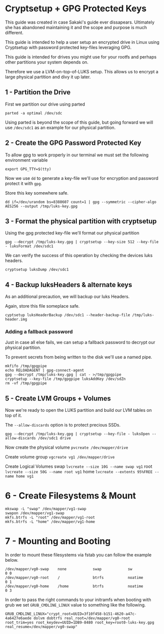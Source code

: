 # Cryptsetup + GPG Protected Keys

This guide was created in case Sakaki's guide ever dissapears. Ultimately she has abandoned maintaining it and the scope and purpose is much different.

This guide is intended to help a user setup an encrypted drive in Linux using Cryptsetup with password protected key-files leveraging GPG.

This guide is intended for drives you might use for your rootfs and perhaps other partitions your system depends on. 

Therefore we use a LVM-on-top-of-LUKS setup. This allows us to encrypt a large physical partition and divy it up later.


## 1 - Partition the Drive

First we partition our drive using parted

`parted -a optimal /dev/sdc`

Using parted is beyond the scope of this guide, but going forward we will use `/dev/sdc1` as an example for our physical partition.

## 2 - Create the GPG Password Protected Key

To allow gpg to work properly in our terminal we must set the following environment variable

`export GPG_TTY=$(tty)`

Now we use `dd` to generate a key-file we'll use for encryption and password protect it with `gpg`.

Store this key somewhere safe.

`dd if=/dev/urandom bs=8388607 count=1 | gpg --symmetric --cipher-algo AES256 --output /tmp/luks-key.gpg`

## 3 - Format the physical partition with cryptsetup

Using the gpg protected key-file we'll format our physical partition

`gpg --decrypt /tmp/luks-key.gpg | cryptsetup --key-size 512 --key-file - luksFormat /dev/sdc1`

We can verify the success of this operation by checking the devices luks headers. 

`cryptsetup luksDump /dev/sdc1`

## 4 - Backup luksHeaders & alternate keys

As an additional precaution, we will backup our luks Headers.

Again, store this file someplace safe.

`cyptsetup luksHeaderBackup /dev/sdc1 --header-backup-file /tmp/luks-header.img`

### Adding a fallback password

Just in case all else fails, we can setup a fallback password to decrypt our physical partition.

To prevent secrets from being written to the disk we'll use a named pipe.
```
mkfifo /tmp/gpgpipe
echo RELOADAGENT | gpg-connect-agent
gpg --decrypt /tmp/luks-key.gpg | cat - >/tmp/gpgpipe
cryptsetup --key-file /tmp/gpgpipe luksAddKey /dev/sdZn
rm -vf /tmp/gpgpipe
```
## 5 - Create LVM Groups + Volumes

Now we're ready to open the LUKS partition and build our LVM tables on top of it.

The `--allow-discards` option is to protect precious SSDs.

`gpg --decrypt /tmp/luks-key.gpg | cryptsetup --key-file - luksOpen --allow-discards /dev/sdc1 drive`

Now create the physical volume
`pvcreate /dev/mapper/drive`

Create volume group
`vgcreate vg1 /dev/mapper/drive`

Create Logical Volumes
swap
`lvcreate --size 10G --name swap vg1`
root
`lvcreate --size 50G --name root vg1`
home
`lvcreate --extents 95%FREE --name home vg1`

# 6 - Create Filesystems & Mount
```
mkswap -L "swap" /dev/mapper/vg1-swap
swapon /dev/mapper/vg1-swap
mkfs.btrfs -L "root" /dev/mapper/vg1-root
mkfs.btrfs -L "home" /dev/mapper/vg1-home
```
# 7 - Mounting and Booting

In order to mount these filesystems via fstab you can follow the example below.

```
/dev/mapper/vg0-swap    none            swap            sw              0 0
/dev/mapper/vg0-root    /               btrfs           noatime         0 1
/dev/mapper/vg0-home    /home           btrfs           noatime         0 3
```

In order to pass the right commands to your initramfs when booting with grub we set `GRUB_CMDLINE_LINUX` value to something like the following.

`GRUB_CMDLINE_LINUX="crypt_root=UUID=3f10f458-b151-4620-a47c-4a6427e6aede dolvm dobtrfs real_root=/dev/mapper/vg0-root root_trim=yes root_keydev=UUID=1DB9-8480 root_key=root0-luks-key.gpg real_resume=/dev/mapper/vg0-swap"`
